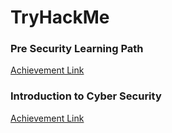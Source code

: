 # TryHackMe

### Pre Security Learning Path

[Achievement Link](https://tryhackme-certificates.s3-eu-west-1.amazonaws.com/THM-6WESSUYTVV.png)

### Introduction to Cyber Security

[Achievement Link](https://tryhackme-certificates.s3-eu-west-1.amazonaws.com/THM-N4EEPGUDEC.png)
